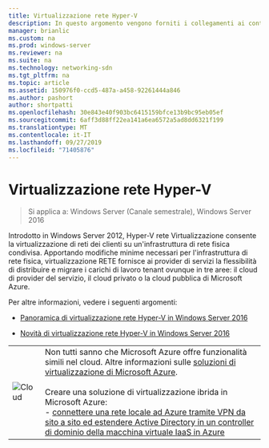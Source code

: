 ```yaml
---
title: Virtualizzazione rete Hyper-V
description: In questo argomento vengono forniti i collegamenti ai contenuti relativi a virtualizzazione rete Hyper-V in Windows Server 2016.
manager: brianlic
ms.custom: na
ms.prod: windows-server
ms.reviewer: na
ms.suite: na
ms.technology: networking-sdn
ms.tgt_pltfrm: na
ms.topic: article
ms.assetid: 150976f0-ccd5-487a-a458-92261444a846
ms.author: pashort
author: shortpatti
ms.openlocfilehash: 30e843e40f903bc6415159bfce13b9bc95eb05ef
ms.sourcegitcommit: 6aff3d88ff22ea141a6ea6572a5ad8dd6321f199
ms.translationtype: MT
ms.contentlocale: it-IT
ms.lasthandoff: 09/27/2019
ms.locfileid: "71405876"
---
```

# <a name="hyper-v-network-virtualization"></a>Virtualizzazione rete Hyper-V

>Si applica a: Windows Server (Canale semestrale), Windows Server 2016

Introdotto in Windows Server 2012, Hyper-V rete Virtualizzazione consente la virtualizzazione di reti dei clienti su un'infrastruttura di rete fisica condivisa. Apportando modifiche minime necessari per l'infrastruttura di rete fisica, virtualizzazione RETE fornisce ai provider di servizi la flessibilità di distribuire e migrare i carichi di lavoro tenant ovunque in tre aree: il cloud di provider del servizio, il cloud privato o la cloud pubblica di Microsoft Azure.  
  
Per altre informazioni, vedere i seguenti argomenti:  
  
-   [Panoramica di virtualizzazione rete Hyper-V in Windows Server 2016](../../../sdn/technologies/hyper-v-network-virtualization/hyperv-network-virtualization-overview-windows-server.md)  
  
-   [Novità di virtualizzazione rete Hyper-V in Windows Server 2016](../../../sdn/technologies/hyper-v-network-virtualization/whats-new-hyperv-network-virtualization-windows-server.md)  
  
|||  
|-|-|  
|![Cloud](../../../media/Hyper-V-Network-Virtualization/All_Symbols_Cloud.png)|Non tutti sanno che Microsoft Azure offre funzionalità simili nel cloud. Altre informazioni sulle [soluzioni di virtualizzazione di Microsoft Azure](https://aka.ms/f9bh7g).<br /><br />Creare una soluzione di virtualizzazione ibrida in Microsoft Azure:<br />- [connettere una rete locale ad Azure tramite VPN da sito a sito ed estendere Active Directory in un controller di dominio della macchina virtuale IaaS in Azure](https://aka.ms/d1dinb)|  